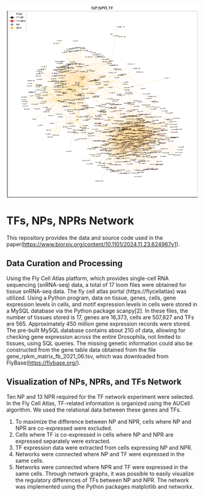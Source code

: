 ![header](imgs/network_tf_np_npr.gif)


# TFs, NPs, NPRs Network

This repository provides the data and source code used in the paper(https://www.biorxiv.org/content/10.1101/2024.11.23.624967v1).

## Data Curation and Processing

Using the Fly Cell Atlas platform, which provides single-cell RNA sequencing (snRNA-seq) data, 
a total of 17 loom files were obtained for tissue snRNA-seq data. 
The fly cell atlas portal (https://flycellatlas) was utilized. 
Using a Python program, data on tissue, genes, cells, gene expression levels in cells, 
and motif expression levels in cells were stored in a MySQL database via the Python package scanpy[2]. 
In these files, the number of tissues stored is 17, genes are 16,373, cells are 507,827
and TFs are 565. Approximately 450 million gene expression records were stored. 
The pre-built MySQL database contains about 21G of data, allowing for checking 
gene expression across the entire Drosophila, not limited to tissues, using SQL queries.
The missing genetic information could also be constructed from the gene table data obtained 
from the file gene_rpkm_matrix_fb_2021_06.tsv, which was downloaded from FlyBase(https://flybase.org/).

## Visualization of NPs, NPRs, and TFs Network

Ten NP and 13 NPR required for the TF network experiment were selected. In the Fly Cell Atlas, 
TF-related information is organized using the AUCell algorithm. We used the relational data between these genes and TFs.
1) To maximize the difference between NP and NPR, cells where NP and NPR are co-expressed were excluded.
2) Cells where TF is co-expressed in cells where NP and NPR are expressed separately were extracted.
3) TF expression data were extracted from cells expressing NP and NPR.
4) Networks were connected where NP and TF were expressed in the same cells.
5) Networks were connected where NPR and TF were expressed in the same cells.
Through network graphs, it was possible to easily visualize the regulatory differences of TFs between NP and NPR. 
The network was implemented using the Python packages matplotlib and networkx. 


